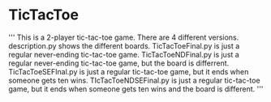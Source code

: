 # TicTacToe
'''
 This is a 2-player tic-tac-toe game.
 There are 4 different versions.
 description.py shows the different boards.
 TicTacToeFinal.py is just a regular never-ending tic-tac-toe game.
 TicTacToeNDFinal.py is just a regular never-ending tic-tac-toe game, but the board is differrent.
 TicTacToeSEFInal.py is just a regular tic-tac-toe game, but it ends when someone gets ten wins.
 TIcTacToeNDSEFinal.py is just a regular tic-tac-toe game, but it ends when someone gets ten wins and the board is different.
'''
